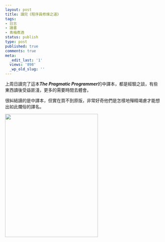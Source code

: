 ```yaml
---
layout: post
title: 讀完《程序員修煉之道》
tags:
- 日志
- 讀書
- 青梅煮酒
status: publish
type: post
published: true
comments: true
meta:
  _edit_last: '1'
  views: '898'
  _wp_old_slug: ''
---
```

上周日讀完了這本<strong><em>The Pragmatic Programmer</em></strong>的中譯本，都是經驗之談，有些東西讀後受益匪淺，更多的需要時間去體會。

很糾結讀的是中譯本，但實在買不到原版，非常好奇他們是怎樣地殫精竭慮才能想出如此爛俗的譯名。

<a href="http://picasaweb.google.com/lh/photo/jtr_krg4zxuQ2SjAY6_msw?feat=embedwebsite"><img src="http://lh4.ggpht.com/_ceUJ_lBTHzc/TSxhb6t4awI/AAAAAAAABiQ/YDce_zvQreQ/s400/%E7%A8%8B%E5%BA%8F%E5%91%98%E4%BF%AE%E7%82%BC%E4%B9%8B%E9%81%93_crop1.jpg" height="400" width="302" /></a>
